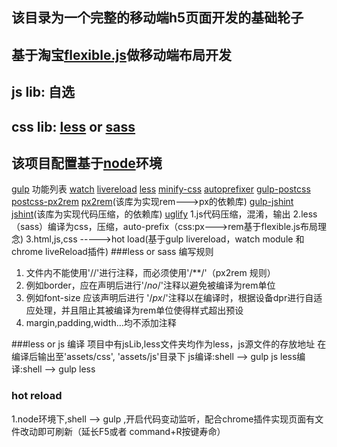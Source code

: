 ## 该目录为一个完整的移动端h5页面开发的基础轮子
## 基于淘宝[flexible.js](https://github.com/amfe/lib-flexible)做移动端布局开发
## js lib: 自选
## css lib: [less](https://github.com/less) or [sass](https://github.com/sass/sass)
## 该项目配置基于[node](https://github.com/nodejs/node)环境
[gulp](https://github.com/gulpjs/gulp) 功能列表
[watch](https://github.com/floatdrop/gulp-watch)
[livereload](https://github.com/vohof/gulp-livereload)
[less](https://github.com/less)
[minify-css]()
[autoprefixer]()
[gulp-postcss]()
[postcss-px2rem]()
[px2rem]()(该库为实现rem--->px的依赖库)
[gulp-jshint]()
[jshint]()(该库为实现代码压缩，的依赖库)
[uglify]()
1.js代码压缩，混淆，输出
2.less（sass）编译为css，压缩，auto-prefix（css:px--->rem基于flexible.js布局理念)
3.html,js,css ----->hot load(基于gulp livereload，watch module 和chrome liveReload插件)
###less or sass 编写规则
1. 文件内不能使用'//'进行注释，而必须使用'/**/'（px2rem 规则）
2. 例如border，应在声明后进行'/*no*/'注释以避免被编译为rem单位
3. 例如font-size 应该声明后进行 '/*px*/'注释以在编译时，根据设备dpr进行自适应处理，并且阻止其被编译为rem单位使得样式超出预设
4. margin,padding,width...均不添加注释

###less or js 编译
项目中有jsLib,less文件夹均作为less，js源文件的存放地址
在编译后输出至'assets/css', 'assets/js'目录下
js编译:shell --> gulp js
less编译:shell --> gulp less

### hot reload
1.node环境下,shell --> gulp ,开启代码变动监听，配合chrome插件实现页面有文件改动即可刷新（延长F5或者 command+R按键寿命）